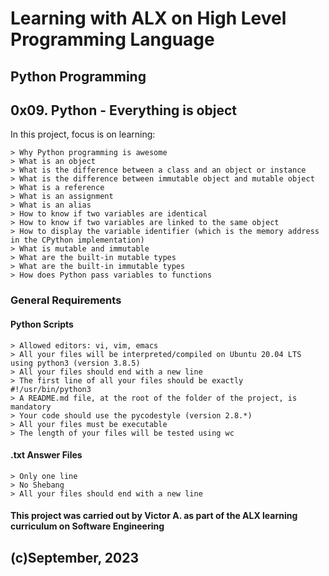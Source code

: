# Learning with ALX on High Level Programming Language
## Python Programming
## 0x09. Python - Everything is object

In this project, focus is on learning:

	> Why Python programming is awesome
	> What is an object
	> What is the difference between a class and an object or instance
	> What is the difference between immutable object and mutable object
	> What is a reference
	> What is an assignment
	> What is an alias
	> How to know if two variables are identical
	> How to know if two variables are linked to the same object
	> How to display the variable identifier (which is the memory address in the CPython implementation)
	> What is mutable and immutable
	> What are the built-in mutable types
	> What are the built-in immutable types
	> How does Python pass variables to functions

### General Requirements

#### Python Scripts

	> Allowed editors: vi, vim, emacs
	> All your files will be interpreted/compiled on Ubuntu 20.04 LTS using python3 (version 3.8.5)
	> All your files should end with a new line
	> The first line of all your files should be exactly #!/usr/bin/python3
	> A README.md file, at the root of the folder of the project, is mandatory
	> Your code should use the pycodestyle (version 2.8.*)
	> All your files must be executable
	> The length of your files will be tested using wc

#### .txt Answer Files

	> Only one line
	> No Shebang
	> All your files should end with a new line

#### This project was carried out by Victor A. as part of the ALX learning curriculum on Software Engineering

## (c)September, 2023
